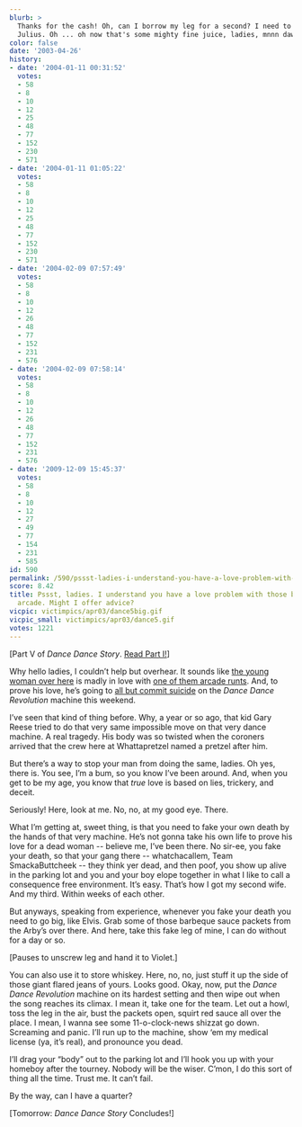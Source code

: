 ```yaml
---
blurb: >
  Thanks for the cash! Oh, can I borrow my leg for a second? I need to spike the Orange
  Julius. Oh ... oh now that's some mighty fine juice, ladies, mnnn dawg.
color: false
date: '2003-04-26'
history:
- date: '2004-01-11 00:31:52'
  votes:
  - 58
  - 8
  - 10
  - 12
  - 25
  - 48
  - 77
  - 152
  - 230
  - 571
- date: '2004-01-11 01:05:22'
  votes:
  - 58
  - 8
  - 10
  - 12
  - 25
  - 48
  - 77
  - 152
  - 230
  - 571
- date: '2004-02-09 07:57:49'
  votes:
  - 58
  - 8
  - 10
  - 12
  - 26
  - 48
  - 77
  - 152
  - 231
  - 576
- date: '2004-02-09 07:58:14'
  votes:
  - 58
  - 8
  - 10
  - 12
  - 26
  - 48
  - 77
  - 152
  - 231
  - 576
- date: '2009-12-09 15:45:37'
  votes:
  - 58
  - 8
  - 10
  - 12
  - 27
  - 49
  - 77
  - 154
  - 231
  - 585
id: 590
permalink: /590/pssst-ladies-i-understand-you-have-a-love-problem-with-those-boys-from-the-arcade-might-i-offer-advice/
score: 8.42
title: Pssst, ladies. I understand you have a love problem with those boys from the
  arcade. Might I offer advice?
vicpic: victimpics/apr03/dance5big.gif
vicpic_small: victimpics/apr03/dance5.gif
votes: 1221
---
```


\[Part V of *Dance Dance Story*. [Read Part I!](%ARTICLE[586]%)\]

Why hello ladies, I couldn’t help but overhear. It sounds like [the
young woman over here](%ARTICLE[588]%) is madly in love with [one of
them arcade runts](%ARTICLE[587]%). And, to prove his love, he’s
going to [all but commit suicide](%ARTICLE[589]%) on the *Dance
Dance Revolution* machine this weekend.

I’ve seen that kind of thing before. Why, a year or so ago, that kid
Gary Reese tried to do that very same impossible move on that very dance
machine. A real tragedy. His body was so twisted when the coroners
arrived that the crew here at Whattapretzel named a pretzel after him.

But there’s a way to stop your man from doing the same, ladies. Oh yes,
there is. You see, I’m a bum, so you know I’ve been around. And, when
you get to be my age, you know that *true* love is based on lies,
trickery, and deceit.

Seriously! Here, look at me. No, no, at my good eye. There.

What I’m getting at, sweet thing, is that you need to fake your own
death by the hands of that very machine. He’s not gonna take his own
life to prove his love for a dead woman -- believe me, I’ve been there.
No sir-ee, you fake your death, so that your gang there --
whatchacallem, Team SmackaButtcheek -- they think yer dead, and then
poof, you show up alive in the parking lot and you and your boy elope
together in what I like to call a consequence free environment. It’s
easy. That’s how I got my second wife. And my third. Within weeks of
each other.

But anyways, speaking from experience, whenever you fake your death you
need to go big, like Elvis. Grab some of those barbeque sauce packets
from the Arby’s over there. And here, take this fake leg of mine, I can
do without for a day or so.

\[Pauses to unscrew leg and hand it to Violet.\]

You can also use it to store whiskey. Here, no, no, just stuff it up the
side of those giant flared jeans of yours. Looks good. Okay, now, put
the *Dance Dance Revolution* machine on its hardest setting and then
wipe out when the song reaches its climax. I mean it, take one for the
team. Let out a howl, toss the leg in the air, bust the packets open,
squirt red sauce all over the place. I mean, I wanna see some
11-o-clock-news shizzat go down. Screaming and panic. I’ll run up to the
machine, show ‘em my medical license (ya, it’s real), and pronounce you
dead.

I’ll drag your “body” out to the parking lot and I’ll hook you up with
your homeboy after the tourney. Nobody will be the wiser. C’mon, I do
this sort of thing all the time. Trust me. It can’t fail.

By the way, can I have a quarter?

\[Tomorrow: *Dance Dance Story* Concludes!\]